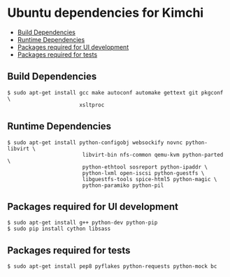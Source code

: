 Ubuntu dependencies for Kimchi
==============================

* [Build Dependencies](#build-dependencies)
* [Runtime Dependencies](#runtime-dependencies)
* [Packages required for UI development](#packages-required-for-ui-development)
* [Packages required for tests](#packages-required-for-tests)

Build Dependencies
--------------------

    $ sudo apt-get install gcc make autoconf automake gettext git pkgconf \
                           xsltproc

Runtime Dependencies
--------------------

    $ sudo apt-get install python-configobj websockify novnc python-libvirt \
                            libvirt-bin nfs-common qemu-kvm python-parted \
                            python-ethtool sosreport python-ipaddr \
                            python-lxml open-iscsi python-guestfs \
                            libguestfs-tools spice-html5 python-magic \
                            python-paramiko python-pil

Packages required for UI development
------------------------------------

    $ sudo apt-get install g++ python-dev python-pip
    $ sudo pip install cython libsass

Packages required for tests
---------------------------

    $ sudo apt-get install pep8 pyflakes python-requests python-mock bc
